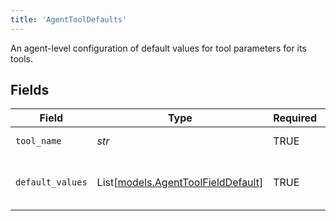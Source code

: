 ```yaml
---
title: 'AgentToolDefaults'
---
```


An agent-level configuration of default values for tool parameters for its tools.


## Fields

| Field                                                                    | Type                                                                     | Required                                                                 | Description                                                              |
| ------------------------------------------------------------------------ | ------------------------------------------------------------------------ | ------------------------------------------------------------------------ | ------------------------------------------------------------------------ |
| `tool_name`                                                              | *str*                                                                    | TRUE                                                       | The name of the tool                                                     |
| `default_values`                                                         | List[[models.AgentToolFieldDefault](../models/agenttoolfielddefault.md)] | TRUE                                                       | The default values for fields used in the tool                           |